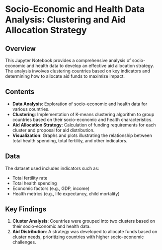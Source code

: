 # Socio-Economic and Health Data Analysis: Clustering and Aid Allocation Strategy

## Overview

This Jupyter Notebook provides a comprehensive analysis of socio-economic and health data to develop an effective aid allocation strategy. The analysis involves clustering countries based on key indicators and determining how to allocate aid funds to maximize impact.

## Contents

- **Data Analysis**: Exploration of socio-economic and health data for various countries.
- **Clustering**: Implementation of K-means clustering algorithm to group countries based on their socio-economic and health characteristics.
- **Aid Allocation Strategy**: Calculation of funding requirements for each cluster and proposal for aid distribution.
- **Visualization**: Graphs and plots illustrating the relationship between total health spending, total fertility, and other indicators.

## Data

The dataset used includes indicators such as:
- Total fertility rate
- Total health spending
- Economic factors (e.g., GDP, income)
- Health metrics (e.g., life expectancy, child mortality)

## Key Findings

1. **Cluster Analysis**: Countries were grouped into two clusters based on their socio-economic and health data.
2. **Aid Distribution**: A strategy was developed to allocate funds based on cluster needs, prioritizing countries with higher socio-economic challenges.